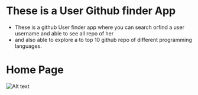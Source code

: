 
# These is a User Github finder App
- These is a github User finder app where you can  search orfind a user username and able to see all repo of her 
- and also able to explore a to top 10 github repo of different programming languages.


# Home Page
![Alt text](https://res.cloudinary.com/dfzg6gkoh/image/upload/v1710057611/ctgkd0ubtidhuco5d2yx.png)
